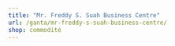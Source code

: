```yaml
---
title: "Mr. Freddy S. Suah Business Centre"
url: /ganta/mr-freddy-s-suah-business-centre/
shop: commodité
---
```


